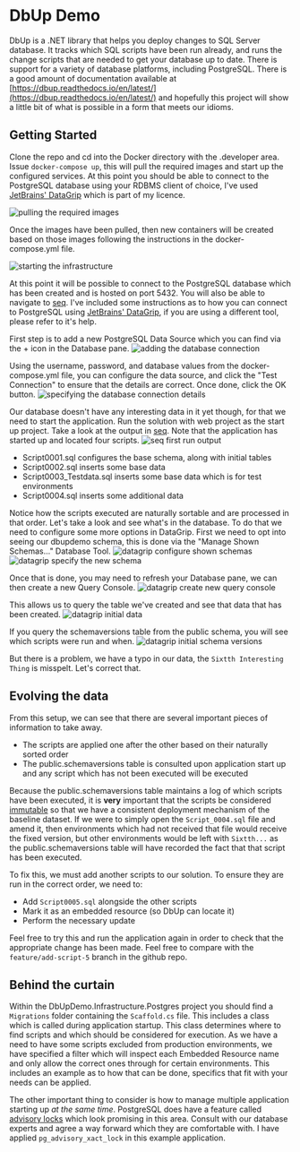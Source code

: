 # DbUp Demo
DbUp is a .NET library that helps you deploy changes to SQL Server database. It tracks which SQL scripts have been run already, and runs the change scripts that are needed to get your database up to date. There is support for a variety of database platforms, including PostgreSQL. There is a good amount of documentation available at [https://dbup.readthedocs.io/en/latest/](https://dbup.readthedocs.io/en/latest/) and hopefully this project will show a little bit of what is possible in a form that meets our idioms.

## Getting Started
Clone the repo and cd into the Docker directory with the .developer area. Issue `docker-compose up`, this will pull the required images and start up the configured services. At this point you should be able to connect to the PostgreSQL database using your RDBMS client of choice, I've used [JetBrains' DataGrip](https://www.jetbrains.com/datagrip/) which is part of my licence.

![pulling the required images](.doc/docker-compose_up_pulling.png)

Once the images have been pulled, then new containers will be created based on those images following the instructions in the docker-compose.yml file.

![starting the infrastructure](.doc/docker-compose_up_started.png)

At this point it will be possible to connect to the PostgreSQL database which has been created and is hosted on port 5432. You will also be able to navigate to [seq](http://localhost:5341). I've included some instructions as to how you can connect to PostgreSQL using [JetBrains' DataGrip](https://www.jetbrains.com/datagrip/), if you are using a different tool, please refer to it's help.

First step is to add a new PostgreSQL Data Source which you can find via the + icon in the Database pane.
![adding the database connection](.doc/datagrip_add_database_connection.png)

Using the username, password, and database values from the docker-compose.yml file, you can configure the data source, and click the "Test Connection" to ensure that the details are correct. Once done, click the OK button.
![specifying the database connection details](.doc/datagrip_add_database_connection_details.png)

Our database doesn't have any interesting data in it yet though, for that we need to start the application. Run the solution with web project as the start up project. Take a look at the output in [seq](http://localhost:5341). Note that the application has started up and located four scripts.
![seq first run output](.doc/seq_first_run_output.png)

- Script0001.sql configures the base schema, along with initial tables
- Script0002.sql inserts some base data
- Script0003_Testdata.sql inserts some base data which is for test environments
- Script0004.sql inserts some additional data

Notice how the scripts executed are naturally sortable and are processed in that order. Let's take a look and see what's in the database. To do that we need to configure some more options in DataGrip. First we need to opt into seeing our dbupdemo schema, this is done via the "Manage Shown Schemas..." Database Tool.
![datagrip configure shown schemas](.doc/datagrip_manage_shown_schemas.png)
![datagrip specify the new schema](.doc/datagrip_add_dbupdemo.png)

Once that is done, you may need to refresh your Database pane, we can then create a new Query Console.
![datagrip create new query console](.doc/datagrip_new_query_console.png)

This allows us to query the table we've created and see that data that has been created.
![datagrip initial data](.doc/datagrip_initial_data.png)

If you query the schemaversions table from the public schema, you will see which scripts were run and when.
![datagrip initial schema versions](.doc/datagrip_initial_schema_versions.png)

But there is a problem, we have a typo in our data, the `Sixtth Interesting Thing` is misspelt. Let's correct that.

## Evolving the data
From this setup, we can see that there are several important pieces of information to take away.

- The scripts are applied one after the other based on their naturally sorted order
- The public.schemaversions table is consulted upon application start up and any script which has not been executed will be executed

Because the public.schemaversions table maintains a log of which scripts have been executed, it is **very** important that the scripts be considered [immutable](https://dictionary.cambridge.org/dictionary/english/immutable) so that we have a consistent deployment mechanism of the baseline dataset. If we were to simply open the `Script_0004.sql` file and amend it, then environments which had not received that file would receive the fixed version, but other environments would be left with `Sixtth...` as the public.schemaversions table will have recorded the fact that that script has been executed.

To fix this, we must add another scripts to our solution. To ensure they are run in the correct order, we need to:

- Add `Script0005.sql` alongside the other scripts
- Mark it as an embedded resource (so DbUp can locate it)
- Perform the necessary update

Feel free to try this and run the application again in order to check that the appropriate change has been made. Feel free to compare with the `feature/add-script-5` branch in the github repo.

## Behind the curtain
Within the DbUpDemo.Infrastructure.Postgres project you should find a `Migrations` folder containing the `Scaffold.cs` file. This includes a class which is called during application startup. This class determines where to find scripts and which should be considered for execution. As we have a need to have some scripts excluded from production environments, we have specified a filter which will inspect each Embedded Resource name and only allow the correct ones through for certain environments. This includes an example as to how that can be done, specifics that fit with your needs can be applied.

The other important thing to consider is how to manage multiple application starting up _at the same time_. PostgreSQL does have a feature called [advisory locks](https://vladmihalcea.com/how-do-postgresql-advisory-locks-work/) which look promising in this area. Consult with our database experts and agree a way forward which they are comfortable with. I have applied `pg_advisory_xact_lock` in this example application.
